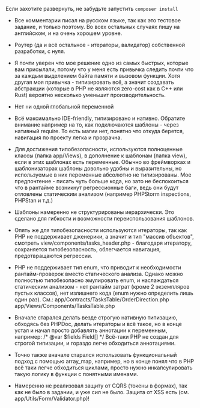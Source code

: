 Если захотите развернуть, не забудьте запустить
`composer install`

* Все комментарии писал на русском языке, так как это тестовое задание, и только поэтому. Во всех остальных случаях
пишу на английском, и на очень хорошем уровне.

* Роутер (да и всё остальное - итераторы, валидатор) собственной разработки, с нуля. 

* Я почти уверен что мое решение одно из самых быстрых, которые вам присылали, потому что у меня есть привычка 
следить почти что за каждым выделением байта памяти и вызовом функции. Хотя другая моя привычка - типизировать всё, 
а значит создавать абстракции (которые в PHP не являются zero-cost как в C++ или Rust) вероятно несколько уменьшит 
производительность.

* Нет ни одной глобальной переменной

* Всё максимально IDE-friendly, типизировано и нативно.
Обратите внимание например на то, как подключаются шаблоны - 
через нативный require. То есть магии нет, понятно что откуда берется,
навигация по проекту легка и прозрачна. 

* Для достижения типобезопасности, используются полноценные классы (папка app/Views),
в дополнение к шаблонам (папка view), если в этих шаблонах есть переменные. 
Обычно во фреймворках и шаблонизаторах шаблоны довольно удобны и выразительны, но 
используемые в них переменные абсолютно не типизированы. 
Мое предпочтение - писать чуть больше кода,
но зато не беспокоиться что в рантайме возникнут регрессионные баги, ведь они будут отловлены статическим анализом 
(например PHPStorm inspections, PHPStan и т.д.)

* Шаблоны намеренно не структурированы иерархически. Это сделано для 
гибкости и возможности переиспользования шаблонов.
  
* Опять же для типобезопасности используются итераторы,
так как PHP не поддерживает дженерики, а значит и тип "массив объектов",
смотреть view/components/tasks_header.php - благодаря итератору, сохраняется 
типобезопасность, облегчается навигация, предотвращаются регрессии.

* PHP не поддерживает тип enum, что приводит к необходимости рантайм-проверок
вместо статического анализа. Однако можно полностью типобезопасно эмулировать enum,
и наслаждаться статическим анализом - нет рантайм затрат (кроме 2 экземпляров пустых классов), 
нет излишнего кода (enum нужно определить лишь один раз).
См.:
app/Contracts/TasksTable/OrderDirection.php
app/Views/Components/TasksTable.php 

* Вначале старался делать везде строгую нативную типизацию, обходясь без PHPDoc, 
делать итераторы и всё такое,
но в конце устал и начал просто добавлять аннотации к переменным, например:
/* @var $fields Field[] */
Всё-таки PHP не создан для строгой типизации, и гораздо легче обходиться аннотациями.

* Точно также вначале старался использовать функциональный подход с помощью array_map, например,
но в конце понял что в PHP всё таки легче обходиться циклами, просто нужно инкапсулировать такую логику 
в функции с понятными именами.

* Намеренно не реализовал защиту от CQRS (токены в формах), так как не было в задании, и уже сил не было. Защита от XSS есть (см. app/Utils/Form/Validator.php)! 
